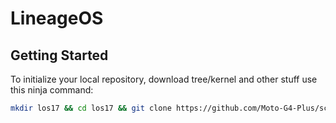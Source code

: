 # LineageOS

 Getting Started
---------------

To initialize your local repository, download tree/kernel and other stuff use this ninja command:

```bash
mkdir los17 && cd los17 && git clone https://github.com/Moto-G4-Plus/scripts.git && repo init -u https://github.com/LineageOS/android.git -b lineage-17.1 && export USE_CCACHE=1 && export CCACHE_EXEC=/usr/bin/ccache && ccache -M 50G && mkdir .repo/local_manifests && cp scripts/roomservice.xml .repo/local_manifests/ && . scripts/sync.sh && make clobber
```
